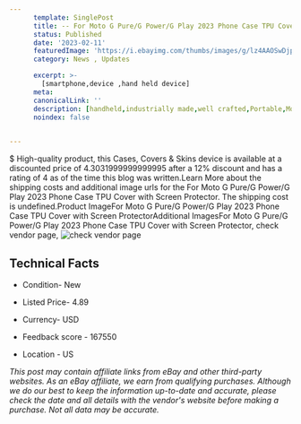 ```yaml
---
      template: SinglePost
      title: -- For Moto G Pure/G Power/G Play 2023 Phone Case TPU Cover with Screen Protector
      status: Published
      date: '2023-02-11'
      featuredImage: 'https://i.ebayimg.com/thumbs/images/g/lz4AAOSwDjpij1qk/s-l225.jpg'
      category: News , Updates

      excerpt: >-
        [smartphone,device ,hand held device]
      meta:
      canonicalLink: ''
      description: [handheld,industrially made,well crafted,Portable,Mobile,Compact,Convenient,Lightweight,Maneuverable,Man-portable,Miniature,Carriable,Hand-held,Light,Holdable,Transportable,Mobile device,Pocket-sized,On-the-go,Wireless,Cordless,Compact size,Convenient size, smartphone,device ,hand held device]
      noindex: false

        
---
```

$
    High-quality product, this Cases, Covers & Skins device is available at a discounted price of 4.3031999999999995 after a 12% discount and has a rating of 4 as of the time this blog was written.Learn More about the shipping costs and additional image urls for the For Moto G Pure/G Power/G Play 2023 Phone Case TPU Cover with Screen Protector. The shipping cost is undefined.Product ImageFor Moto G Pure/G Power/G Play 2023 Phone Case TPU Cover with Screen ProtectorAdditional ImagesFor Moto G Pure/G Power/G Play 2023 Phone Case TPU Cover with Screen Protector, check vendor page, ![check vendor page](https://origin-galleryplus.ebayimg.com/ws/web/385349059712_2_0_1/225x225.jpg,https://origin-galleryplus.ebayimg.com/ws/web/385349059712_3_0_1/225x225.jpg,https://origin-galleryplus.ebayimg.com/ws/web/385349059712_4_0_1/225x225.jpg,https://origin-galleryplus.ebayimg.com/ws/web/385349059712_5_0_1/225x225.jpg,https://origin-galleryplus.ebayimg.com/ws/web/385349059712_6_0_1/225x225.jpg,https://origin-galleryplus.ebayimg.com/ws/web/385349059712_7_0_1/225x225.jpg,https://origin-galleryplus.ebayimg.com/ws/web/385349059712_8_0_1/225x225.jpg,https://origin-galleryplus.ebayimg.com/ws/web/385349059712_9_0_1/225x225.jpg,https://origin-galleryplus.ebayimg.com/ws/web/385349059712_10_0_1/225x225.jpg,https://origin-galleryplus.ebayimg.com/ws/web/385349059712_11_0_1/225x225.jpg,https://origin-galleryplus.ebayimg.com/ws/web/385349059712_12_0_1/225x225.jpg)
    
    

 ## Technical Facts 



     
      

 - Condition- New 


      

 - Listed Price- 4.89 


      

 - Currency- USD 


      

 - Feedback score - 167550 


      

 - Location - US 


      
      

 *_This post may contain affiliate links from eBay and other third-party websites. As an eBay affiliate, we earn from qualifying purchases. Although we do our best to keep the information up-to-date and accurate, please check the date and all details with the vendor's website before making a purchase. Not all data may be accurate._*



    
    
    
    
    